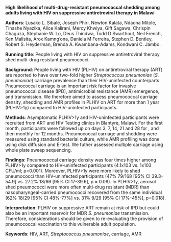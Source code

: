 **High likelihood of multi-drug-resistant pneumococcal shedding among adults living with HIV on suppressive antiretroviral therapy in Malawi**

**Authors**: Lusako L. Sibale, Joseph Phiri, Newton Kalata, Ndaona Mitole, Tinashe Nyazika, Alice Kalirani, Mercy Khwiya, Gift Sagawa, Chrispin Chaguza, Stephanie W. Lo, Deus Thindwa, Todd D Swarthout, Neil French, Ken Malisita, Arox Kamng’ona, Daniela M Ferreira, Stephen D. Bentley, Robert S. Heyderman, Brenda A. Kwambana-Adams, Kondwani C. Jambo.

**Running title**: People living with HIV on suppressive antiretroviral therapy shed multi-drug resistant pneumococci.

**Background**: People living with HIV (PLHIV) on antiretroviral therapy (ART) are reported to have over two-fold higher _Streptococcus pneumoniae_ (_S. pneumoniae_) carriage prevalence than their HIV-uninfected counterparts. Pneumococcal carriage is an important risk factor for invasive pneumococcal disease (IPD), antimicrobial resistance (AMR) emergence, and transmission. We therefore aimed to assess pneumococcal carriage density, shedding and AMR profiles in PLHIV on ART for more than 1 year (PLHIV>1y) compared to HIV-uninfected participants.

**Methods**: Asymptomatic PLHIV>1y and HIV-uninfected participants were recruited from ART and HIV Testing clinics in Blantyre, Malawi. For the first month, participants were followed up on days 3, 7, 14, 21 and 28 for , and then monthly for 12 months. Pneumococcal carriage and shedding were measured using standard bacterial culture, while AMR profiling was done using disk diffusion and E-test. We futher assessed multiple carriage using whole plate sweep sequencing.

**Findings**: Pneumococcal carriage density was four times higher among PLHIV>1y compared to HIV-uninfected participants (4.1x103 vs. 1x103 CFU/ml; p<0.001). Moreover, PLHIV>1y were more likely to shed pneumococci than HIV-uninfected participants (47% 79/168 [95% CI 39.3-54.9] vs. 27.2% 18/66 [95% CI 17-39.6], p = 0.09). In PLHIV>1y, aerosol shed pneumococci were more often multi-drug resistant (MDR) than nasopharyngeal-carried pneumococci recovered from the same individual (62% 18/29 [95% CI 48%-77%] vs. 31% 9/29 [95% CI 17%-45%], p=0.018).

**Interpretation**: PLHIV on suppressive ART remain at risk of IPD but could also be an important reservoir for MDR _S. pneumoniae_ transmission. Therefore, considerations should be given to re-evaluating the provision of pneumococcal vaccination to this vulnerable adult population.

**Keywords**: HIV, ART, _Streptococcus pneumoniae_, carriage, AMR

